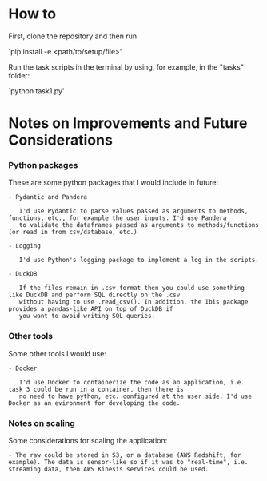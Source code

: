 How to
======

First, clone the repository and then run 

`pip install -e <path/to/setup/file>'

Run the task scripts in the terminal by using, for example, in the "tasks" folder:

`python task1.py'

Notes on Improvements and Future Considerations
===============================================

### Python packages

These are some python packages that I would include in future:

    - Pydantic and Pandera

       I'd use Pydantic to parse values passed as arguments to methods, functions, etc., for example the user inputs. I'd use Pandera
       to validate the dataframes passed as arguments to methods/functions (or read in from csv/database, etc.)

    - Logging
    
       I'd use Python's logging package to implement a log in the scripts.
    
    - DuckDB

       If the files remain in .csv format then you could use something like DuckDB and perform SQL directly on the .csv
       without having to use .read_csv(). In addition, the Ibis package provides a pandas-like API on top of DuckDB if 
       you want to avoid writing SQL queries.

### Other tools

Some other tools I would use:

    - Docker
    
       I'd use Docker to containerize the code as an application, i.e. task 3 could be run in a container, then there is
       no need to have python, etc. configured at the user side. I'd use Docker as an evironment for developing the code.


### Notes on scaling

Some considerations for scaling the application:

    - The raw could be stored in S3, or a database (AWS Redshift, for example). The data is sensor-like so if it was to "real-time", i.e. streaming data, then AWS Kinesis services could be used. 

